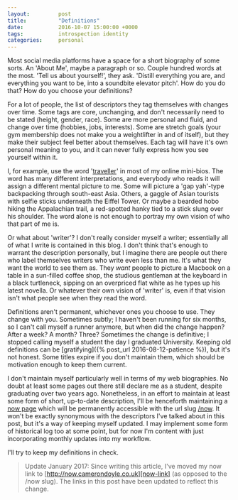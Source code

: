 ```yaml
---
layout:         post
title:          "Definitions"
date:           2016-10-07 15:00:00 +0000
tags:           introspection identity
categories:     personal
---
```


Most social media platforms have a space for a short biography of some sorts. An 'About Me', maybe a paragraph or so. Couple hundred words at the most. 'Tell us about yourself!', they ask. 'Distill everything you are, and everything you want to be, into a soundbite elevator pitch'. How do you do that? How do you choose your definitions?

<!-- Read More -->

For a lot of people, the list of descriptors they tag themselves with changes over time. Some tags are core, unchanging, and don't necessarily need to be stated (height, gender, race). Some are more personal and fluid, and change over time (hobbies, jobs, interests). Some are stretch goals (your gym membership does not make you a weightlifter in and of itself), but they make their subject feel better about themselves. Each tag will have it's own personal meaning to you, and it can never fully express how you see yourself within it.

I, for example, use the word '[traveller][blog-post-travel]' in most of my online mini-bios. The word has many different interpretations, and everybody who reads it will assign a different mental picture to me. Some will picture a 'gap yah'-type backpacking through south-east Asia. Others, a gaggle of Asian tourists with selfie sticks underneath the Eiffel Tower. Or maybe a bearded hobo hiking the Appalachian trail, a red-spotted hanky tied to a stick slung over his shoulder. The word alone is not enough to portray my own vision of who that part of me is.

Or what about 'writer'? I don't really consider myself a writer; essentially all of what I write is contained in this blog. I don't think that's enough to warrant the description personally, but I imagine there are people out there who label themselves writers who write even less than me. It's what they want the world to see them as. They *want* people to picture a Macbook on a table in a sun-filled coffee shop, the studious gentleman at the keyboard in a black turtleneck, sipping on an overpriced flat white as he types up his latest novella. Or whatever their own vision of 'writer' is, even if that vision isn't what people see when they read the word.

Definitions aren't permanent, whichever ones you choose to use. They change with you. Sometimes subtly; I haven't been running for six months, so I can't call myself a runner anymore, but when did the change happen? After a week? A month? Three? Sometimes the change is definitive; I stopped calling myself a student the day I graduated University. Keeping old definitions can be [gratifying]({% post_url 2016-08-12-patience %}), but it's not honest. Some titles expire if you don't maintain them, which should be motivation enough to keep them current.

I don't maintain myself particularly well in terms of my web biographies. No doubt at least some pages out there still declare me as a student, despite graduating over two years ago. Nonetheless, in an effort to maintain at least some form of short, up-to-date description, I'll be henceforth maintaining a [now page][now-home-link] which will be permanently accessible with the url slug [/now][now-link]. It won't be exactly synonymous with the descriptors I've talked about in this post, but it's a way of keeping myself updated. I may implement some form of historical log too at some point, but for now I'm content with just incorporating monthly updates into my workflow.

I'll try to keep my definitions in check.

> Update January 2017: Since writing this article, I've moved my now link to [http://now.camerondoyle.co.uk][now-link] (as opposed to the /now slug). The links in this post have been updated to reflect this change.

[blog-post-travel]: http://blog.camerondoyle.co.uk/#travel
[now-home-link]: http://nownownow.com/about
[now-link]: http://now.camerondoyle.co.uk/
